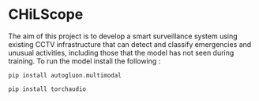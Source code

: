 # CHiLScope
The aim of this project is to develop a smart surveillance system using existing CCTV infrastructure that can detect and classify emergencies and unusual activities, including those that the model has not seen during training.
To run the model install the following :
```
pip install autogluon.multimodal
```
```
pip install torchaudio
```
